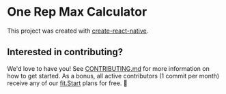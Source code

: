 # One Rep Max Calculator

This project was created with [create-react-native](https://github.com/react-community/create-react-native-app).

## Interested in contributing? 

We'd love to have you! See [CONTRIBUTING.md](CONTRIBUTING.md) for more information on how to get started. As a bonus, all active contributors (1 commit per month) receive any of our [fit.Start](https://devlifts.io/join/fitStart) plans for free. 💪